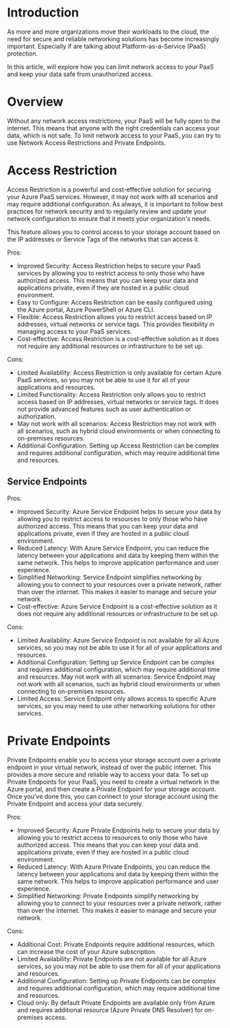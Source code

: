 # Introduction

As more and more organizations move their workloads to the cloud, the need for secure and reliable networking solutions has become increasingly important. Especially if are talking about Platform-as-a-Service (PaaS) protection.

In this article, will explore how you can limit network access to your PaaS and keep your data safe from unauthorized access.

# Overview

Without any network access restrictions, your PaaS will be fully open to the internet. This means that anyone with the right credentials can access your data, which is not safe. 
To limit network access to your PaaS, you can try to use Network Access Restrictions and Private Endpoints. 


# Access Restriction

Access Restriction is a powerful and cost-effective solution for securing your Azure PaaS services. However, it may not work with all scenarios and may require additional configuration. As always, it is important to follow best practices for network security and to regularly review and update your network configuration to ensure that it meets your organization's needs. 


This feature allows you to control access to your storage account based on the IP addresses or Service Tags of the networks that can access it. 

Pros: 

* Improved Security: Access Restriction helps to secure your PaaS services by allowing you to restrict access to only those who have authorized access. This means that you can keep your data and applications private, even if they are hosted in a public cloud environment. 
* Easy to Configure: Access Restriction can be easily configured using the Azure portal, Azure PowerShell or Azure CLI. 
* Flexible: Access Restriction allows you to restrict access based on IP addresses, virtual networks or service tags. This provides flexibility in managing access to your PaaS services. 
* Cost-effective: Access Restriction is a cost-effective solution as it does not require any additional resources or infrastructure to be set up. 

Cons: 
* Limited Availability: Access Restriction is only available for certain Azure PaaS services, so you may not be able to use it for all of your applications and resources. 
* Limited Functionality: Access Restriction only allows you to restrict access based on IP addresses, virtual networks or service tags. It does not provide advanced features such as user authentication or authorization. 
* May not work with all scenarios: Access Restriction may not work with all scenarios, such as hybrid cloud environments or when connecting to on-premises resources. 
* Additional Configuration: Setting up Access Restriction can be complex and requires additional configuration, which may require additional time and resources. 

## Service Endpoints

Pros: 
* Improved Security: Azure Service Endpoint helps to secure your data by allowing you to restrict access to resources to only those who have authorized access. This means that you can keep your data and applications private, even if they are hosted in a public cloud environment. 
* Reduced Latency: With Azure Service Endpoint, you can reduce the latency between your applications and data by keeping them within the same network. This helps to improve application performance and user experience. 
* Simplified Networking: Service Endpoint simplifies networking by allowing you to connect to your resources over a private network, rather than over the internet. This makes it easier to manage and secure your network. 
* Cost-effective: Azure Service Endpoint is a cost-effective solution as it does not require any additional resources or infrastructure to be set up. 

Cons: 
* Limited Availability: Azure Service Endpoint is not available for all Azure services, so you may not be able to use it for all of your applications and resources. 
* Additional Configuration: Setting up Service Endpoint can be complex and requires additional configuration, which may require additional time and resources. 
May not work with all scenarios: Service Endpoint may not work with all scenarios, such as hybrid cloud environments or when connecting to on-premises resources. 
* Limited Access: Service Endpoint only allows access to specific Azure services, so you may need to use other networking solutions for other services. 

# Private Endpoints

Private Endpoints enable you to access your storage account over a private endpoint in your virtual network, instead of over the public internet. This provides a more secure and reliable way to access your data. 
To set up Private Endpoints for your PaaS, you need to create a virtual network in the Azure portal, and then create a Private Endpoint for your storage account. Once you've done this, you can connect to your storage account using the Private Endpoint and access your data securely. 

Pros: 
* Improved Security: Azure Private Endpoints help to secure your data by allowing you to restrict access to resources to only those who have authorized access. This means that you can keep your data and applications private, even if they are hosted in a public cloud environment. 
* Reduced Latency: With Azure Private Endpoints, you can reduce the latency between your applications and data by keeping them within the same network. This helps to improve application performance and user experience. 
* Simplified Networking: Private Endpoints simplify networking by allowing you to connect to your resources over a private network, rather than over the internet. This makes it easier to manage and secure your network. 

Cons: 
* Additional Cost: Private Endpoints require additional resources, which can increase the cost of your Azure subscription. 
* Limited Availability: Private Endpoints are not available for all Azure services, so you may not be able to use them for all of your applications and resources. 
* Additional Configuration: Setting up Private Endpoints can be complex and requires additional configuration, which may require additional time and resources.
* Cloud only: By default Private Endpoints are available only from Azure and requires additional resource (Azure Private DNS Resolver) for on-premises access.